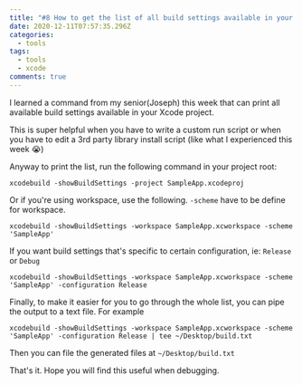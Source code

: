 ```yaml
---
title: "#8 How to get the list of all build settings available in your Xcode projects"
date: 2020-12-11T07:57:35.296Z
categories:
  - tools
tags:
  - tools
  - xcode
comments: true
---
```

I learned a command from my senior(Joseph) this week that can print all available build settings available in your Xcode project. 

This is super helpful when you have to write a custom run script or when you have to edit a 3rd party library install script (like what I experienced this week 😭)

Anyway to print the list, run the following command in your project root:

````
xcodebuild -showBuildSettings -project SampleApp.xcodeproj
````

Or if you're using workspace, use the following. `-scheme` have to be define for workspace.

````
xcodebuild -showBuildSettings -workspace SampleApp.xcworkspace -scheme 'SampleApp'
`````

If you want build settings that's specific to certain configuration, ie: `Release` or `Debug`

````
xcodebuild -showBuildSettings -workspace SampleApp.xcworkspace -scheme 'SampleApp' -configuration Release
````

Finally, to make it easier for you to go through the whole list, you can pipe the output to a text file. For example

````
xcodebuild -showBuildSettings -workspace SampleApp.xcworkspace -scheme 'SampleApp' -configuration Release | tee ~/Desktop/build.txt
````

Then you can file the generated files at `~/Desktop/build.txt`

That's it. Hope you will find this useful when debugging.  
